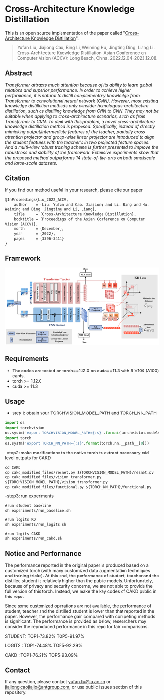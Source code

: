 # Cross-Architecture Knowledge Distillation

This is an open source implementation of the paper called "[Cross-Architecture Knowledge Distillation](https://openaccess.thecvf.com/content/ACCV2022/html/Liu_Cross-Architecture_Knowledge_Distillation_ACCV_2022_paper.html)".

> Yufan Liu, Jiajiong Cao, Bing Li, Weiming Hu, Jingting Ding, Liang Li. Cross-Architecture Knowledge Distillation. Asian Conference on Computer Vision (ACCV): Long Beach, China. 2022.12.04-2022.12.08.

## Abstract
*Transformer attracts much attention because of its ability to learn global relations and superior performance. In order to achieve higher performance, it is natural to distill complementary knowledge from Transformer to convolutional neural network (CNN). However, most existing knowledge distillation methods only consider homologous-architecture distillation, such as distilling knowledge from CNN to CNN. They may not be suitable when applying to cross-architecture scenarios, such as from Transformer to CNN. To deal with this problem, a novel cross-architecture knowledge distillation method is proposed. Specifically, instead of directly mimicking output/intermediate features of the teacher, partially cross attention projector and group-wise linear projector are introduced to align the student features with the teacher's in two projected feature spaces. And a multi-view robust training scheme is further presented to improve the robustness and stability of the framework. Extensive experiments
show that the proposed method outperforms 14 state-of-the-arts on both smallscale and large-scale datasets.*

## Citation
If you find our method useful in your research, please cite our paper: 
````
@InProceedings{Liu_2022_ACCV,
    author    = {Liu, Yufan and Cao, Jiajiong and Li, Bing and Hu, Weiming and Ding, Jingting and Li, Liang},
    title     = {Cross-Architecture Knowledge Distillation},
    booktitle = {Proceedings of the Asian Conference on Computer Vision (ACCV)},
    month     = {December},
    year      = {2022},
    pages     = {3396-3411}
}
````

## Framework
![Framework](./img/framework.png "Framework")

## Requirements

- The codes are tested on torch==1.12.0 on cuda==11.3 with 8 V100 (A100) cards.
- torch >= 1.12.0
- cuda >= 11.3

## Usage
- step 1: obtain your TORCHVISION_MODEL_PATH and TORCH_NN_PATH
```python
import os
import torchvision
os.systm('export TORCHVISION_MODEL_PATH={:s}'.format(torchvision.models.__path__[0]))
import torch
os.systm('export TORCH_NN_PATH={:s}'.format(torch.nn.__path__[0]))
```
-step2: make modifications to the native torch to extract necessary mid-level outputs for CAKD
```shell
cd CAKD
cp cakd_modified_files/resnet.py ${TORCHVISION_MODEL_PATH}/resnet.py
cp cakd_modified_files/vision_transformer.py ${TORCHVISION_MODEL_PATH}/vision_transformer.py
cp cakd_modified_files/functional.py ${TORCH_NN_PATH}/functional.py
```

-step3: run experiments
```shell
#run student baseline
sh experiments/run_baseline.sh
```
```shell
#run logits KD
sh experiments/run_logits.sh
```
```shell
#run logits CAKD
sh experiments/run_cakd.sh
```

## Notice and Performance
The performance reported in the original paper is produced based on a customized torch (with many customized data augmentation techniques and training tricks). At this end, the performance of student, teacher and the distilled student is relatively higher than the public models. Unfortunately, because of privacy and security concerns, we are not able to provide the full version of this torch. Instead, we make the key codes of CAKD public in this repo.

Since some customized operations are not available, the performance of student, teacher and the distilled student is lower than that reported in the paper. However, the performance gain compared with competing methods is significant. The performance is provided as below, researchers may consider the reproduced performance in this repo for fair comparisons.

STUDENT: TOP1-73.82% TOP5-91.97%

LOGITS : TOP1-74.48% TOP5-92.29%

CAKD   : TOP1-76.21% TOP5-93.09%

## Contact
If any question, please contact yufan.liu@ia.ac.cn or jiajiong.caojiajio@antgroup.com, or use public issues section of this repository.
